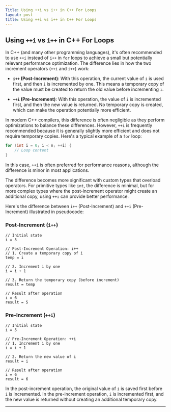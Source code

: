 ```yaml
---
Title: Using ++i vs i++ in C++ For Loops
layout: post
title: Using ++i vs i++ in C++ For Loops
---
```


## Using `++i` vs `i++` in C++ For Loops

In C++ (and many other programming languages), it's often recommended to use `++i` instead of `i++` in `for` loops to achieve a small but potentially relevant performance optimization. The difference lies in how the two increment operators (`++i` and `i++`) work:

- **`i++` (Post-Increment)**: With this operation, the current value of `i` is used first, and then `i` is incremented by one. This means a temporary copy of the value must be created to return the old value before incrementing `i`.

- **`++i` (Pre-Increment)**: With this operation, the value of `i` is incremented first, and then the new value is returned. No temporary copy is created, which can make the operation potentially more efficient.

In modern C++ compilers, this difference is often negligible as they perform optimizations to balance these differences. However, `++i` is frequently recommended because it is generally slightly more efficient and does not require temporary copies. Here's a typical example of a `for` loop:

```cpp
for (int i = 0; i < n; ++i) {
    // Loop content
}
```

In this case, `++i` is often preferred for performance reasons, although the difference is minor in most applications.

The difference becomes more significant with custom types that overload operators. For primitive types like `int`, the difference is minimal, but for more complex types where the post-increment operator might create an additional copy, using `++i` can provide better performance.

Here's the difference between `i++` (Post-Increment) and `++i` (Pre-Increment) illustrated in pseudocode:

### Post-Increment (`i++`)

```plaintext
// Initial state
i = 5

// Post-Increment Operation: i++
// 1. Create a temporary copy of i
temp = i

// 2. Increment i by one
i = i + 1

// 3. Return the temporary copy (before increment)
result = temp

// Result after operation
i = 6
result = 5
```

### Pre-Increment (`++i`)

```plaintext
// Initial state
i = 5

// Pre-Increment Operation: ++i
// 1. Increment i by one
i = i + 1

// 2. Return the new value of i
result = i

// Result after operation
i = 6
result = 6
```

In the post-increment operation, the original value of `i` is saved first before `i` is incremented. In the pre-increment operation, `i` is incremented first, and the new value is returned without creating an additional temporary copy.

---
